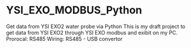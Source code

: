 # YSI_EXO_MODBUS_Python
 Get data from YSI EXO2 water probe via Python
This is my draft project to get data from YSI EXO2 through YSI EXO modbus and exibit on my PC.
Prorocal: RS485
Wiring: RS485 - USB convertor
